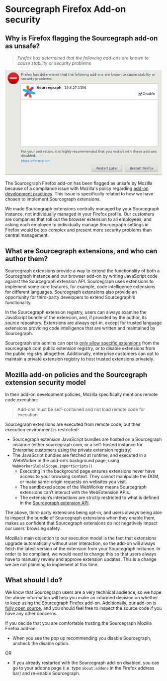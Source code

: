 # Sourcegraph Firefox Add-on security

## Why is Firefox flagging the Sourcegraph add-on as unsafe?

> _Firefox has determined that the following add-ons are known to cause stability or security problems_

![Firefox browser add-on error](img/firefox-error.png "Firefox browser add-on error")

The Sourcegraph Firefox add-on has been flagged as unsafe by Mozilla because of a compliance issue with Mozilla's policy regarding [add-on development practices](https://developer.mozilla.org/en-US/docs/Mozilla/Add-ons/AMO/Policy/Reviews#Development_Practices). This issue is specifically related to how we have chosen to implement Sourcegraph extensions.

We made Sourcegraph extensions centrally managed by your Sourcegraph instance, not individually managed in your Firefox profile. Our customers are companies that roll out the browser extension to all employees, and asking each employee to individually manage Sourcegraph settings in Firefox would be too complex and present more security problems than central management.

## What are Sourcegraph extensions, and who can author them?

Sourcegraph extensions provide a way to extend the functionality of both a Sourcegraph instance and our browser add-on by writing JavaScript code against the Sourcegraph extension API. Sourcegraph uses extensions to implement some core features, for example, code intelligence extensions for different languages. Sourcegraph extensions also provide an opportunity for third-party developers to extend Sourcegraph's functionality.

In the Sourcegraph extension registry, users can always examine the JavaScript bundle of the extension, and, if provided by the author, its source repository. Extensions are always opt-in, except for trusted language extensions providing code intelligence that are written and maintained by Sourcegraph.

Sourcegraph site admins can opt to [only allow specific extensions](https://docs.sourcegraph.com/admin/extensions#allow-only-specific-extensions-from-sourcegraph-com) from the sourcegraph.com public extension registry, or to disable extensions from the public registry altogether. Additionally, enterprise customers can opt to maintain a private extension registry to host trusted extensions privately.

## Mozilla add-on policies and the Sourcegraph extension security model

In their add-on development policies, Mozilla specifically mentions remote code execution:

> Add-ons must be self-contained and not load remote code for execution.

Sourcegraph extensions are executed from remote code, but their execution environment is restricted:

*   Sourcegraph extension JavaScript bundles are hosted on a Sourcegraph instance (either sourcegraph.com, or a self-hosted instance for Enterprise customers using the private extension registry)
*   The JavaScript bundles are fetched at runtime, and executed in a WebWorker in the add-on’s background page, using `WebWorkerGlobalScope.importScripts()`
    *   Executing in the background page ensures extensions never have access to your browsing context. They cannot manipulate the DOM, or make same-origin requests on websites you visit.
    *   The sandboxed scope of the WebWorker means Sourcegraph extensions can’t interact with the WebExtension APIs.
    *   The extension’s interactions are strictly restricted to what is defined in the [Sourcegraph extension API](https://sourcegraph.com/github.com/sourcegraph/sourcegraph/-/blob/packages/sourcegraph-extension-api/src/sourcegraph.d.ts).

The above, third-party extensions being opt-in, and users always being able to inspect the bundle of Sourcegraph extensions when they enable them, makes us confident that Sourcegraph extensions do not negatively impact our users’ browsing safety.

Mozilla’s main objection to our execution model is the fact that extensions upgrade automatically without user interaction, so the add-on will always fetch the latest version of the extension from your Sourcegraph instance. In order to be compliant, we would need to change this so that users always have to manually review and approve extension updates. This is a change we are not planning to implement at this time.

## What should I do?

We know that Sourcegraph users are a very technical audience, so we hope the above information will help you make an informed decision on whether to keep using the Sourcegraph Firefox add-on. Additionally, our add-on is [fully open source](https://github.com/sourcegraph/sourcegraph/tree/master/browser), and you should feel free to inspect the source code if you have any other concerns.

If you decide that you are comfortable trusting the Sourcegraph Mozilla Firefox add-on:

*   When you see the pop up recommending you disable Sourcegraph, uncheck the disable option.

OR

*   If you already restarted with the Sourcegraph add-on disabled, you can go to your addons page (i.e. type `about:addons` in the Firefox address bar) and re-enable Sourcegraph.
